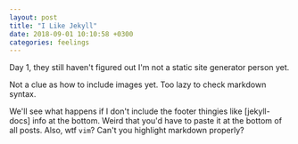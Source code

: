 ```yaml
---
layout: post
title: "I Like Jekyll"
date: 2018-09-01 10:10:58 +0300
categories: feelings
---
```


Day 1, they still haven't figured out I'm not a static site generator person yet.

Not a clue as how to include images yet. Too lazy to check markdown syntax.

We'll see what happens if I don't include the footer thingies like [jekyll-docs] info at the bottom. Weird that you'd have to paste it at the bottom of all posts. Also, wtf `vim`? Can't you highlight markdown properly? 
